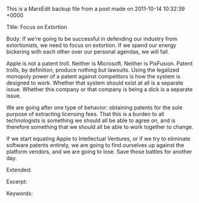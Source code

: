 This is a MarsEdit backup file from a post made on 2011-10-14 10:32:39 +0000

Title:
Focus on Extortion

Body:
If we're going to be successful in defending our industry from extortionists, we need to focus on extortion. If we spend our energy bickering with each other over our personal agendas, we will fail.

Apple is not a patent troll. Neither is Microsoft. Neither is PixFusion. Patent trolls, by definition, produce nothing but lawsuits. Using the legalized monopoly power of a patent against competitors is how the system is designed to work. Whether that system should exist at all is a separate issue. Whether this company or that company is being a dick is a separate issue.

We are going after one type of behavior: obtaining patents for the sole purpose of extracting licensing fees. That this is a burden to all technologists is something we should all be able to agree on, and is therefore something that we should all be able to work together to change.

If we start equating Apple to Intellectual Ventures, or if we try to eliminate software patents entirely, we are going to find ourselves up against the platform vendors, and we are going to lose. Save those battles for another day. 

Extended:


Excerpt:


Keywords:
